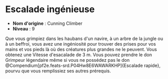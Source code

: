 # Escalade ingénieuse

 * **Nom d'origine** : Cunning Climber
 * **Niveau** : 9


<p><span id="ctl00_MainContent_DetailedOutput">Que vous grimpiez dans les haubans d'un navire, à un arbre de la jungle ou à un beffroi, vous avez une ingéniosité pour trouver des prises pour vos mains et vos pieds là où des créatures plus grandes ne le peuvent. Vous obtenez une Vitesse d'esacalade de 3 m. Vous pouvez prendre le don Grimpeur légendaire même si vous ne possédez pas le don @Compendium[pf2e.feats-srd.P04Hw8E6WAWARKHP]{Escalade rapide}, pourvu que vous remplissiez ses autres prérequis.&nbsp;</span></p>